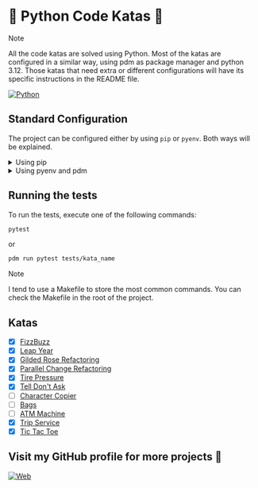 # :snake: Python Code Katas :snake:

> [!NOTE]
> All the code katas are solved using Python. Most of the katas are configured in a similar way, using pdm as package manager and python 3.12.
> Those katas that need extra or different configurations will have its specific instructions in the README file.

[![Python](https://img.shields.io/badge/Python-3.12+-yellow?style=for-the-badge&logo=python&logoColor=white&labelColor=101010)](https://python.org)

## Standard Configuration

The project can be configured either by using `pip` or `pyenv`. Both ways will be explained.

<details><summary>Using pip</summary>

1. Create a virtual environment:
    ```bash
    python -m venv .venv
    ```
2. Activate the virtual environment:
    ```bash
    source .venv/bin/activate # Linux / Mac
    .venv\Scripts\activate # Windows
    ```
3. Install the dependencies:
    ```bash
    pip install -r requirements.txt
    ```
</details>

<details><summary>Using pyenv and pdm</summary>

These instructions are extracted from pyenv documentation. You can find everything [here](https://github.com/pyenv/pyenv?tab=readme-ov-file)

1. Install pyenv:
    ```bash
    curl https://pyenv.run | bash
    ```
2. Set you bash profile to load pyenv. In my case I use fish:

    ```bash
    set -Ux PYENV_ROOT $HOME/.pyenv
    fish_add_path $PYENV_ROOT/bin
   
    echo pyenv init - | source >> ~/.config/fish/config.fish
    ```
3. Select the python version you want to use:
    ```bash
    pyenv install 3.12
    pyenv global 3.12
    ```
   
4. Install the dependencies:
    ```bash
    pip install pdm
    pdm install
    ```
</details>

## Running the tests

To run the tests, execute one of the following commands:

```bash
pytest
```

or

```bash
pdm run pytest tests/kata_name
```

> [!NOTE]
> I tend to use a Makefile to store the most common commands. You can check the Makefile in the root of the project.

## Katas

- [x] [FizzBuzz](fizz_buzz/README.md)
- [x] [Leap Year](leap_year/README.md)
- [x] [Gilded Rose Refactoring](gilded_rose/README.md)
- [x] [Parallel Change Refactoring](parallel_change/README.md)
- [x] [Tire Pressure](tire_pressure/README.md)
- [x] [Tell Don't Ask](tell_dont_ask/README.md)
- [ ] [Character Copier](character_copier/README.md)
- [ ] [Bags](bags/README.md)
- [ ] [ATM Machine](atm/README.md)
- [x] [Trip Service](trip_service/README.md)
- [x] [Tic Tac Toe](tic_tac_toe/README.md)

## Visit my GitHub profile for more projects 🚀

[![Web](https://img.shields.io/badge/GitHub-Dimanu.py-14a1f0?style=for-the-badge&logo=github&logoColor=white&labelColor=101010)](https://github.com/dimanu-py)
